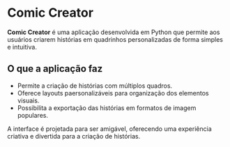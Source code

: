 # Comic Creator

**Comic Creator** é uma aplicação desenvolvida em Python que permite aos usuários criarem histórias em quadrinhos personalizadas de forma simples e intuitiva.

## O que a aplicação faz
- Permite a criação de histórias com múltiplos quadros.
- Oferece layouts paersonalizáveis para organização dos elementos visuais.
- Possibilita a exportação das histórias em formatos de imagem populares.

A interface é projetada para ser amigável, oferecendo uma experiência criativa e divertida para a criação de histórias.
